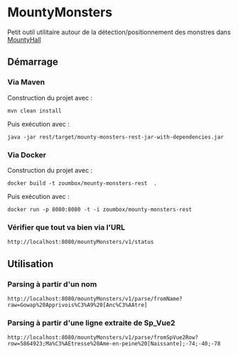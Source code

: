 # MountyMonsters

Petit outil utilitaire autour de la détection/positionnement des monstres dans [MountyHall](http://www.mountyhall.com/)

## Démarrage 

### Via Maven

Construction du projet avec :

````shell
mvn clean install
````

Puis exécution avec :

````shell
java -jar rest/target/mounty-monsters-rest-jar-with-dependencies.jar
````


### Via Docker

Construction du projet avec :

````shell
docker build -t zoumbox/mounty-monsters-rest  .
````

Puis exécution avec :


````shell
docker run -p 8080:8080 -t -i zoumbox/mounty-monsters-rest
````

### Vérifier que tout va bien via l'URL

    http://localhost:8080/mountyMonsters/v1/status



## Utilisation

### Parsing à partir d'un nom

    http://localhost:8080/mountyMonsters/v1/parse/fromName?raw=Gowap%20Apprivois%C3%A9%20[Anc%C3%AAtre]

### Parsing à partir d'une ligne extraite de Sp_Vue2

    http://localhost:8080/mountyMonsters/v1/parse/fromSpVue2Row?row=5864923;Ma%C3%AEtresse%20Ame-en-peine%20[Naissante];-74;-40;-78
